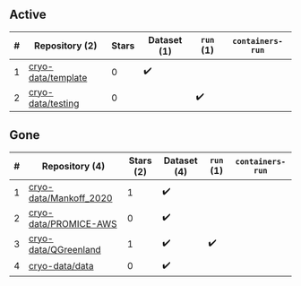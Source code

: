 ## Active
| # | Repository (2) | Stars | Dataset (1) | `run` (1) | `containers-run` |
| --- | --- | --- | --- | --- | --- |
| 1 | [cryo-data/template](https://github.com/cryo-data/template) | 0 | :heavy_check_mark: |  |  |
| 2 | [cryo-data/testing](https://github.com/cryo-data/testing) | 0 |  | :heavy_check_mark: |  |

## Gone
| # | Repository (4) | Stars (2) | Dataset (4) | `run` (1) | `containers-run` |
| --- | --- | --- | --- | --- | --- |
| 1 | [cryo-data/Mankoff_2020](https://github.com/cryo-data/Mankoff_2020) | 1 | :heavy_check_mark: |  |  |
| 2 | [cryo-data/PROMICE-AWS](https://github.com/cryo-data/PROMICE-AWS) | 0 | :heavy_check_mark: |  |  |
| 3 | [cryo-data/QGreenland](https://github.com/cryo-data/QGreenland) | 1 | :heavy_check_mark: | :heavy_check_mark: |  |
| 4 | [cryo-data/data](https://github.com/cryo-data/data) | 0 | :heavy_check_mark: |  |  |
